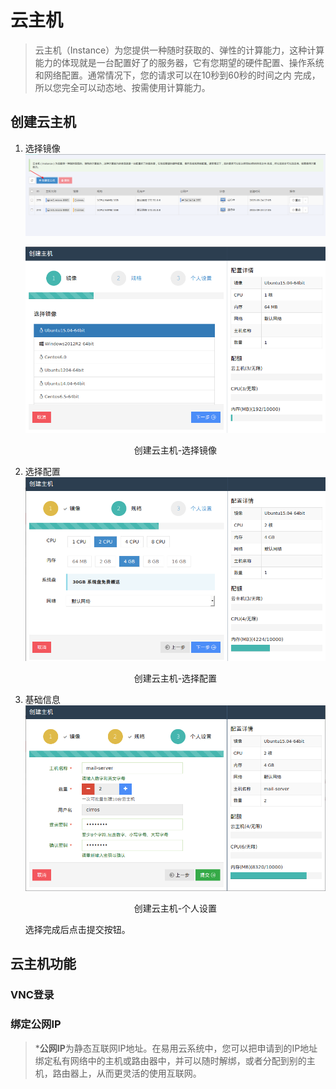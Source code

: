 # 云主机


>云主机（Instance）为您提供一种随时获取的、弹性的计算能力，这种计算能力的体现就是一台配置好了的服务器，它有您期望的硬件配置、操作系统和网络配置。通常情况下，您的请求可以在10秒到60秒的时间之内 完成，所以您完全可以动态地、按需使用计算能力。


## 创建云主机


1. 选择镜像
    ![创建云主机](../images/button-launch-instance.png)

    ![创建云主机](../images/step-image.png)
    <center>创建云主机-选择镜像</center>

2. 选择配置
    ![创建云主机](../images/step-flavor.png)
    <center>创建云主机-选择配置</center>

3. 基础信息  
    ![创建云主机](../images/step-profile.png)
    <center>创建云主机-个人设置</center>

    选择完成后点击提交按钮。

## 云主机功能

### VNC登录

### 绑定公网IP
>***公网IP**为静态互联网IP地址。在易用云系统中，您可以把申请到的IP地址绑定私有网络中的主机或路由器中，并可以随时解绑，或者分配到别的主机，路由器上，从而更灵活的使用互联网。 